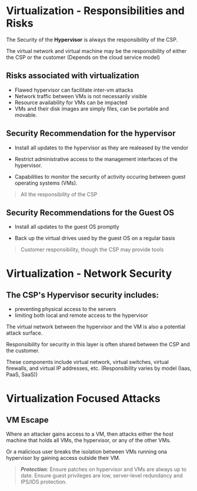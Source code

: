 # Virtualization - Responsibilities and Risks

The Security of the **Hypervisor** is always the responsibility of the CSP.

The virtual network and virtual machine may be the responsibility of either the CSP or the customer
(Depends on the cloud service model)

## Risks associated with virtualization

- Flawed hypervisor can facilitate inter-vm attacks
- Network traffic between VMs is not necessarily visible
- Resource availability for VMs can be impacted
- VMs and their disk images are simply files, can be portable and movable. 

## Security Recommendation for the hypervisor

- Install all updates to the hypervisor as they are realeased by the vendor

- Restrict administrative access to the management interfaces of the hypervisor.

- Capabilities to monitor the security of activity occuring between guest operating systems (VMs).

> All the responsibility of the CSP

## Security Recommendations for the Guest OS

- Install all updates to the guest OS promptly

- Back up the virtual drives used by the guest OS on a regular basis

> Customer responsibility, though the CSP may provide tools

# Virtualization - Network Security 

## The CSP's Hypervisor security includes:

- preventing physical access to the servers
- limiting both local and remote access to the hypervisor

The virtual network between the hypervisor and the VM is also a potential attack surface. 

Responsibility for security in this layer is often shared between the CSP and the customer.

These components include virtual network, virtual switches, virtual firewalls, and virtual IP addresses, etc. 
(Responsibility varies by model (Iaas, PaaS, SaaS))

# Virtualization Focused Attacks

## VM Escape

Where an attacker gains access to a VM, then attacks either the host machine that holds all VMs, the hypervisor, or any of the other VMs. 

Or a malicious user breaks the isolation between VMs running ona hypervisor by gaining access outside their VM. 

> ***Protection***: Ensure patches on hypervisor and VMs are always up to date. Ensure guest privileges are low, server-level redundancy and IPS/IDS protection. 
